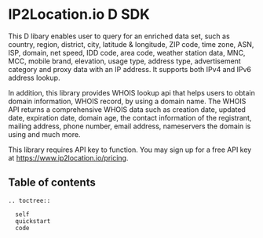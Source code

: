 IP2Location.io D SDK
====================
This D libary enables user to query for an enriched data set, such as country, region, district, city, latitude & longitude, ZIP code, time zone, ASN, ISP, domain, net speed, IDD code, area code, weather station data, MNC, MCC, mobile brand, elevation, usage type, address type, advertisement category and proxy data with an IP address. It supports both IPv4 and IPv6 address lookup.

In addition, this library provides WHOIS lookup api that helps users to obtain domain information, WHOIS record, by using a domain name. The WHOIS API returns a comprehensive WHOIS data such as creation date, updated date, expiration date, domain age, the contact information of the registrant, mailing address, phone number, email address, nameservers the domain is using and much more.

This library requires API key to function. You may sign up for a free API key at https://www.ip2location.io/pricing.


## Table of contents
 ```{eval-rst}
 .. toctree::

   self
   quickstart
   code
 ```